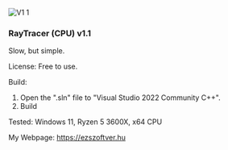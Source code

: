 ![V1 1](https://github.com/ezszoftver/Ray-Tracer-CPU-/assets/9680136/a8a04ec4-68f0-4029-bae9-8ad9427d7ec9)

### RayTracer (CPU) v1.1

Slow, but simple.

License:
Free to use.

Build:
1. Open the ".sln" file to "Visual Studio 2022 Community C++".
2. Build

Tested:
Windows 11, 
Ryzen 5 3600X, x64 CPU

My Webpage:
https://ezszoftver.hu
